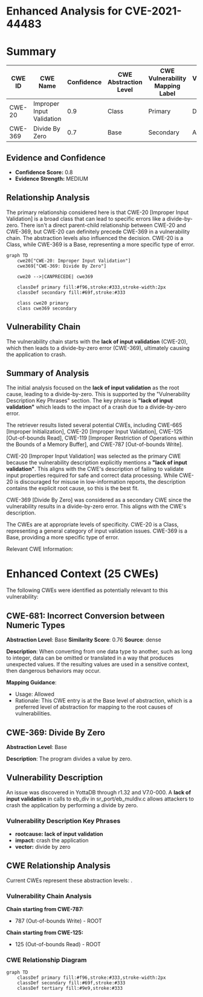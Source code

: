 # Enhanced Analysis for CVE-2021-44483

# Summary
| CWE ID | CWE Name | Confidence | CWE Abstraction Level | CWE Vulnerability Mapping Label | CWE-Vulnerability Mapping Notes |
|---|---|---|---|---|---|
| CWE-20 | Improper Input Validation | 0.9 | Class | Primary | Discouraged |
| CWE-369 | Divide By Zero | 0.7 | Base | Secondary | Allowed |

## Evidence and Confidence

*   **Confidence Score:** 0.8
*   **Evidence Strength:** MEDIUM

## Relationship Analysis
The primary relationship considered here is that CWE-20 [Improper Input Validation] is a broad class that can lead to specific errors like a divide-by-zero. There isn't a direct parent-child relationship between CWE-20 and CWE-369, but CWE-20 can definitely precede CWE-369 in a vulnerability chain. The abstraction levels also influenced the decision. CWE-20 is a Class, while CWE-369 is a Base, representing a more specific type of error.

```mermaid
graph TD
    cwe20["CWE-20: Improper Input Validation"]
    cwe369["CWE-369: Divide By Zero"]
    
    cwe20 -->|CANPRECEDE| cwe369
    
    classDef primary fill:#f96,stroke:#333,stroke-width:2px
    classDef secondary fill:#69f,stroke:#333
    
    class cwe20 primary
    class cwe369 secondary
```

## Vulnerability Chain
The vulnerability chain starts with the **lack of input validation** (CWE-20), which then leads to a divide-by-zero error (CWE-369), ultimately causing the application to crash.

## Summary of Analysis
The initial analysis focused on the **lack of input validation** as the root cause, leading to a divide-by-zero. This is supported by the "Vulnerability Description Key Phrases" section. The key phrase is **"lack of input validation"** which leads to the impact of a crash due to a divide-by-zero error.

The retriever results listed several potential CWEs, including CWE-665 [Improper Initialization], CWE-20 [Improper Input Validation], CWE-125 [Out-of-bounds Read], CWE-119 [Improper Restriction of Operations within the Bounds of a Memory Buffer], and CWE-787 [Out-of-bounds Write].

CWE-20 [Improper Input Validation] was selected as the primary CWE because the vulnerability description explicitly mentions a **"lack of input validation"**. This aligns with the CWE's description of failing to validate input properties required for safe and correct data processing. While CWE-20 is discouraged for misuse in low-information reports, the description contains the explicit root cause, so this is the best fit.

CWE-369 [Divide By Zero] was considered as a secondary CWE since the vulnerability results in a divide-by-zero error. This aligns with the CWE's description.

The CWEs are at appropriate levels of specificity. CWE-20 is a Class, representing a general category of input validation issues. CWE-369 is a Base, providing a more specific type of error.

Relevant CWE Information:

# Enhanced Context (25 CWEs)
The following CWEs were identified as potentially relevant to this vulnerability:

## CWE-681: Incorrect Conversion between Numeric Types
**Abstraction Level**: Base
**Similarity Score**: 0.76
**Source**: dense

**Description**:
When converting from one data type to another, such as long to integer, data can be omitted or translated in a way that produces unexpected values. If the resulting values are used in a sensitive context, then dangerous behaviors may occur.

**Mapping Guidance**:
- Usage: Allowed
- Rationale: This CWE entry is at the Base level of abstraction, which is a preferred level of abstraction for mapping to the root causes of vulnerabilities.

## CWE-369: Divide By Zero
**Abstraction Level**: Base

**Description**:
The program divides a value by zero.

## Vulnerability Description
An issue was discovered in YottaDB through r1.32 and V7.0-000. A **lack of input validation** in calls to eb_div in sr_port/eb_muldiv.c allows attackers to crash the application by performing a divide by zero.

### Vulnerability Description Key Phrases
- **rootcause:** **lack of input validation**
- **impact:** crash the application
- **vector:** divide by zero


## CWE Relationship Analysis

Current CWEs represent these abstraction levels: .


### Vulnerability Chain Analysis

**Chain starting from CWE-787:**
- 787 (Out-of-bounds Write) - ROOT


**Chain starting from CWE-125:**
- 125 (Out-of-bounds Read) - ROOT



### CWE Relationship Diagram

```mermaid
graph TD
    classDef primary fill:#f96,stroke:#333,stroke-width:2px
    classDef secondary fill:#69f,stroke:#333
    classDef tertiary fill:#9e9,stroke:#333
```